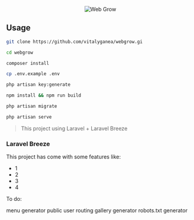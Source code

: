 <p align="center"><img src="https://i.imgflip.com/ahgny.jpg?a485856" alt="Web Grow"></p>

## Usage

```bash
git clone https://github.com/vitalyganea/webgrow.gi

cd webgrow

composer install

cp .env.example .env

php artisan key:generate

npm install && npm run build

php artisan migrate

php artisan serve
```

> This project using Laravel + Laravel Breeze

### Laravel Breeze

This project has come with some features like:

-   1
-   2
-   3
-   4

To do:

menu generator
public user routing
gallery generator
robots.txt generator
